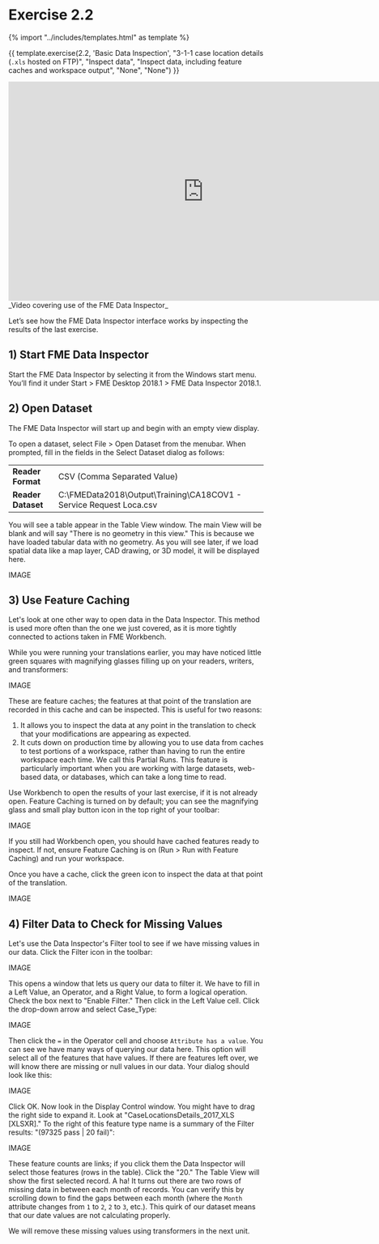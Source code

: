 # Exercise 2.2

{% import "../includes/templates.html" as template %}

{{ template.exercise(2.2,
               'Basic Data Inspection',
               "3-1-1 case location details (`.xls` hosted on FTP)",
               "Inspect data",
               "Inspect data, including feature caches and workspace output",
               "None",
               "None")
}}

<iframe width="770" height="433" src="https://www.youtube.com/embed/?listType=playlist&list=PLFxZDg3GNCguPKqew9ZvqCNZCZOoiwtC5&index=3" frameborder="0" allow="autoplay; encrypted-media" allowfullscreen></iframe>
_Video covering use of the FME Data Inspector_

Let’s see how the FME Data Inspector interface works by inspecting the results of the last exercise.

## 1) Start FME Data Inspector

Start the FME Data Inspector by selecting it from the Windows start menu. You’ll find it under Start > FME Desktop 2018.1 > FME Data Inspector 2018.1.

## 2) Open Dataset

The FME Data Inspector will start up and begin with an empty view display.

To open a dataset, select File > Open Dataset from the menubar.
When prompted, fill in the fields in the Select Dataset dialog as follows:

<table style="border: 0px">

<tr>
  <td style="font-weight: bold">Reader Format</td>
  <td style="">CSV (Comma Separated Value)</td>
</tr>

<tr>
  <td style="font-weight: bold">Reader Dataset</td>
  <td style="">C:\FMEData2018\Output\Training\CA18COV1 - Service Request Loca.csv</td>
</tr>

</table>

You will see a table appear in the Table View window. The main View will be blank and will say "There is no geometry in this view." This is because we have loaded tabular data with no geometry. As you will see later, if we load spatial data like a map layer, CAD drawing, or 3D model, it will be displayed here.

IMAGE

## 3) Use Feature Caching

Let's look at one other way to open data in the Data Inspector. This method is used more often than the one we just covered, as it is more tightly connected to actions taken in FME Workbench.

While you were running your translations earlier, you may have noticed little green squares with magnifying glasses filling up on your readers, writers, and transformers:

IMAGE

These are feature caches; the features at that point of the translation are recorded in this cache and can be inspected. This is useful for two reasons:

1. It allows you to inspect the data at any point in the translation to check that your modifications are appearing as expected.
2. It cuts down on production time by allowing you to use data from caches to test portions of a workspace, rather than having to run the entire workspace each time. We call this Partial Runs. This feature is particularly important when you are working with large datasets, web-based data, or databases, which can take a long time to read.

Use Workbench to open the results of your last exercise, if it is not already open. Feature Caching is turned on by default; you can see the magnifying glass and small play button icon in the top right of your toolbar:

IMAGE

If you still had Workbench open, you should have cached features ready to inspect. If not, ensure Feature Caching is on (Run > Run with Feature Caching) and run your workspace.

Once you have a cache, click the green icon to inspect the data at that point of the translation.

IMAGE

## 4) Filter Data to Check for Missing Values

Let's use the Data Inspector's Filter tool to see if we have missing values in our data. Click the Filter icon in the toolbar:

IMAGE

This opens a window that lets us query our data to filter it. We have to fill in a Left Value, an Operator, and a Right Value, to form a logical operation. Check the box next to "Enable Filter." Then click in the Left Value cell. Click the drop-down arrow and select Case_Type:

IMAGE

Then click the `=` in the Operator cell and choose `Attribute has a value`. You can see we have many ways of querying our data here. This option will select all of the features that have values. If there are features left over, we will know there are missing or null values in our data. Your dialog should look like this:

IMAGE

Click OK. Now look in the Display Control window. You might have to drag the right side to expand it. Look at "CaseLocationsDetails_2017_XLS [XLSXR]." To the right of this feature type name is a summary of the Filter results: "(97325 pass | 20 fail)":

IMAGE

These feature counts are links; if you click them the Data Inspector will select those features (rows in the table). Click the "20." The Table View will show the first selected record. A ha! It turns out there are two rows of missing data in between each month of records. You can verify this by scrolling down to find the gaps between each month (where the `Month` attribute changes from `1` to `2`, `2` to `3`, etc.). This quirk of our dataset means that our date values are not calculating properly.

We will remove these missing values using transformers in the next unit.
